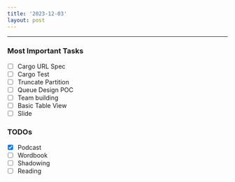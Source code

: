 ```yaml
---
title: '2023-12-03'
layout: post
---
```


---

### Most Important Tasks

- [ ] Cargo URL Spec
- [ ] Cargo Test
- [ ] Truncate Partition
- [ ] Queue Design POC
- [ ] Team building
- [ ] Basic Table View
- [ ] Slide

### TODOs

- [x] Podcast
- [ ] Wordbook
- [ ] Shadowing
- [ ] Reading
